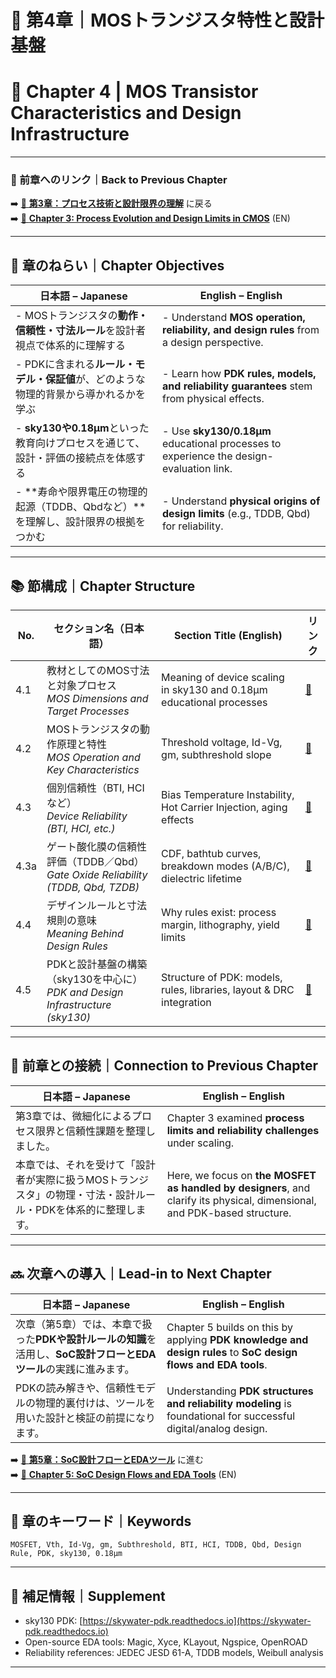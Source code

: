 # 📘 第4章｜MOSトランジスタ特性と設計基盤  
# 📘 Chapter 4 | MOS Transistor Characteristics and Design Infrastructure

---

### 📎 前章へのリンク｜Back to Previous Chapter  
➡️ [📘 **第3章：プロセス技術と設計限界の理解**](../chapter3_process_evolution/README.md) に戻る  
➡️ [📘 **Chapter 3: Process Evolution and Design Limits in CMOS**](../chapter3_process_evolution/README.md) (EN)

---

## 🎯 章のねらい｜Chapter Objectives

| 日本語 – Japanese                                                                                         | English – English                                                                                   |
|----------------------------------------------------------------------------------------------------------|------------------------------------------------------------------------------------------------------|
| - MOSトランジスタの**動作・信頼性・寸法ルール**を設計者視点で体系的に理解する                                      | - Understand **MOS operation, reliability, and design rules** from a design perspective.            |
| - PDKに含まれる**ルール・モデル・保証値**が、どのような物理的背景から導かれるかを学ぶ                              | - Learn how **PDK rules, models, and reliability guarantees** stem from physical effects.           |
| - **sky130や0.18µm**といった教育向けプロセスを通じて、設計・評価の接続点を体感する                                  | - Use **sky130/0.18µm** educational processes to experience the design-evaluation link.             |
| - **寿命や限界電圧の物理的起源（TDDB、Qbdなど）**を理解し、設計限界の根拠をつかむ                                 | - Understand **physical origins of design limits** (e.g., TDDB, Qbd) for reliability.               |

---

## 📚 節構成｜Chapter Structure

| No. | セクション名（日本語）                                                                 | Section Title (English)                                                   | リンク |
|-----|-----------------------------------------------------------------------------------------|---------------------------------------------------------------------------|--------|
| 4.1 | 教材としてのMOS寸法と対象プロセス<br>_MOS Dimensions and Target Processes_             | Meaning of device scaling in sky130 and 0.18µm educational processes      | [📎](4.1_mos_dimension_and_target.md) |
| 4.2 | MOSトランジスタの動作原理と特性<br>_MOS Operation and Key Characteristics_             | Threshold voltage, Id-Vg, gm, subthreshold slope                          | [📎](4.2_mos_characteristics.md) |
| 4.3 | 個別信頼性（BTI, HCIなど）<br>_Device Reliability (BTI, HCI, etc.)_                    | Bias Temperature Instability, Hot Carrier Injection, aging effects       | [📎](4.3_reliability_effects.md) |
| 4.3a| ゲート酸化膜の信頼性評価（TDDB／Qbd）<br>_Gate Oxide Reliability (TDDB, Qbd, TZDB)_    | CDF, bathtub curves, breakdown modes (A/B/C), dielectric lifetime         | [📎](4.3a_gate_oxide_reliability.md) |
| 4.4 | デザインルールと寸法規則の意味<br>_Meaning Behind Design Rules_                        | Why rules exist: process margin, lithography, yield limits               | [📎](4.4_design_rules.md) |
| 4.5 | PDKと設計基盤の構築（sky130を中心に）<br>_PDK and Design Infrastructure (sky130)_     | Structure of PDK: models, rules, libraries, layout & DRC integration      | [📎](4.5_pdk_and_design_infra.md) |

---

## 🔄 前章との接続｜Connection to Previous Chapter

| 日本語 – Japanese                                                                                  | English – English                                                                                  |
|-----------------------------------------------------------------------------------------------------|------------------------------------------------------------------------------------------------------|
| 第3章では、微細化によるプロセス限界と信頼性課題を整理しました。                                     | Chapter 3 examined **process limits and reliability challenges** under scaling.                     |
| 本章では、それを受けて「設計者が実際に扱うMOSトランジスタ」の物理・寸法・設計ルール・PDKを体系的に整理します。 | Here, we focus on **the MOSFET as handled by designers**, and clarify its physical, dimensional, and PDK-based structure. |

---

## 🔜 次章への導入｜Lead-in to Next Chapter

| 日本語 – Japanese                                                                                          | English – English                                                                                             |
|-------------------------------------------------------------------------------------------------------------|---------------------------------------------------------------------------------------------------------------|
| 次章（第5章）では、本章で扱った**PDKや設計ルールの知識**を活用し、**SoC設計フローとEDAツール**の実践に進みます。 | Chapter 5 builds on this by applying **PDK knowledge and design rules** to **SoC design flows and EDA tools**. |
| PDKの読み解きや、信頼性モデルの物理的裏付けは、ツールを用いた設計と検証の前提になります。                        | Understanding **PDK structures and reliability modeling** is foundational for successful digital/analog design. |

➡️ [📘 **第5章：SoC設計フローとEDAツール**](../chapter5_soc_design_flow/README.md) に進む  
➡️ [📘 **Chapter 5: SoC Design Flows and EDA Tools**](../chapter5_soc_design_flow/README.md) (EN)

---

## 🧩 章のキーワード｜Keywords

```
MOSFET, Vth, Id-Vg, gm, Subthreshold, BTI, HCI, TDDB, Qbd, Design Rule, PDK, sky130, 0.18µm
```

---

## 📌 補足情報｜Supplement

- sky130 PDK: [https://skywater-pdk.readthedocs.io](https://skywater-pdk.readthedocs.io)  
- Open-source EDA tools: Magic, Xyce, KLayout, Ngspice, OpenROAD  
- Reliability references: JEDEC JESD 61-A, TDDB models, Weibull analysis  

---
